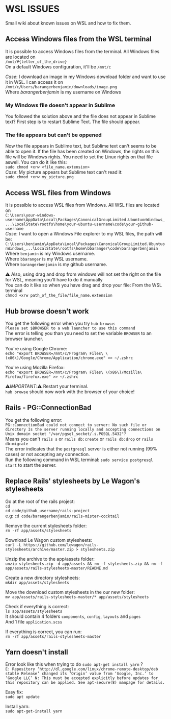 # WSL ISSUES

Small wiki about known issues on WSL and how to fix them.

## Access Windows files from the WSL terminal

It is possible to access Windows files from the terminal.
All Windows files are located on<br/>```/mnt/#{letter_of_the_drive}```<br/>
On a default Windows configuration, it'll be ```/mnt/c```

_Case_: I download an image in my Windows download folder and want to use it in WSL.
I can access it on<br/>```/mnt/c/Users/barangerbenjamin/downloads/image.png```<br/>
Where *barangerbenjamin* is my username on Windows

### My Windows file doesn't appear in Sublime

You followed the solution above and the file does not appear in Sublime text?
First step is to restart Sublime Text. The file should appear.

### The file appears but can't be oppened

Now the file appears in Sublime text, but Sublime text can't seems to be able to open it. If the file has been created on Windows, the rights on this file will be Windows rights. You need to set the Linux rights on that file aswell. You can do it like this:<br/>
```sudo chmod +xrw <file_name.extension>```<br/>
_Case_: My picture appears but Sublime text can't read it:<br/>
```sudo chmod +xrw my_picture.png```

## Access WSL files from Windows

It is possible to access WSL files from Windows. All WSL files are located on<br/>
```C:\Users\your-windows-username\AppData\Local\Packages\CanonicalGroupLimited.UbuntuonWindows_...\LocalState\rootfs\home\your-ubuntu-username\code\your-github-username```<br/>
_Case_: I want to open a Windows File explorer to my WSL files, the path will be:
```C:\Users\benjamin\AppData\Local\Packages\CanonicalGroupLimited.UbuntuonWindows_...\LocalState\rootfs\home\bbaranger\code\barangerbenjamin```<br/>
Where ```benjamin``` is my Windows username.<br/>
Where ```bbaranger``` is my WSL username.<br/>
Where ```barangerbenjamin``` is my github username.

:warning: Also, using drag and drop from windows will not set the right on the file for WSL, meaning you'll have to do it manually<br/>
You can do it like so when you have drag and drop your file:
From the WSL terminal<br/>
```chmod +xrw path_of_the_file/file_name.extension```

## Hub browse doesn't work

You get the following error when you try ```hub browse```:<br/>
```Please set $BROWSER to a web launcher to use this command```<br/> The error is telling you than you need to set the variable ```BROWSER``` to an browser launcher.

You're using Google Chrome:<br/>
```echo "export BROWSER=/mnt/c/Program\ Files\ \(x86\)/Google/Chrome/Application/chrome.exe" >> ~/.zshrc```

You're using Mozilla Firefox:<br/>
```echo "export BROWSER=/mnt/c/Program\ Files\ \(x86\)/Mozilla\ Firefox/firefox.exe" >> ~/.zshrc```

:warning:_IMPORTANT_::warning: Restart your terminal.<br/>
```hub browse``` should now work with the browser of your choice!

## Rails - PG::ConnectionBad

You get the following error:<br/>
```PG::ConnectionBad could not connect to server: No such file or directory Is the server running locally and accepting connections on Unix domain socket "/var/pgsql_socket/.s.PGSQL.5432"?```<br/>
Means you can't ```rails s``` or ```rails db:create``` or ```rails db:drop``` or ```rails db:migrate```<br/>
The error indicates that the ```postgresql``` server is either not running (99% cases) or not accepting any connection.<br/>
Run the following command in WSL terminal: ```sudo service postgresql start``` to start the server.

## Replace Rails' stylesheets by Le Wagon's stylesheets

Go at the root of the rails project:<br/>
```cd```<br/>
```cd code/github_username/rails-project```<br/>
e.g: ```cd code/barangerbenjamin/rails-mister-cocktail```<br/>

Remove the current stylesheets folder:<br/>
```rm -rf app/assets/stylesheets```<br/>

Download Le Wagon custom stylesheets:<br/>
```curl -L https://github.com/lewagon/rails-stylesheets/archive/master.zip > stylesheets.zip```<br/>

Unzip the archive to the app/assets folder:<br/>
```unzip stylesheets.zip -d app/assets && rm -f stylesheets.zip && rm -f app/assets/rails-stylesheets-master/README.md```<br/>

Create a new directory stylesheets:<br/>
```mkdir app/assets/stylesheets```<br/>

Move the download custom stylesheets in the our new folder:<br/>
```mv app/assets/rails-stylesheets-master/* app/assets/stylesheets```<br/>

Check if everything is correct:<br/>
```ls app/assets/stylesheets```<br/>
It should contain 4 folders `components`, `config`, `layouts` and `pages`<br/>
And 1 file `application.scss`<br/>

If everything is correct, you can run:<br/>
`rm -rf app/assets/rails-stylesheets-master`


## Yarn doesn't install

Error look like this when trying to do `sudo apt-get install yarn` ?<br/>
`E: Repository ‘http://dl.google.com/linux/chrome-remote-desktop/deb stable Release’ changed its ‘Origin’ value from ‘Google, Inc.’ to ‘Google LLC’ N: This must be accepted explicitly before updates for this repository can be applied. See apt-secure(8) manpage for details.`<br/>

Easy fix:<br/>
`sudo apt update`<br/>

Install yarn:<br/>
`sudo apt-get-install yarn`<br/>
